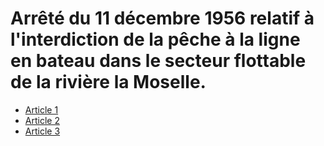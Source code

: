 # Arrêté du 11 décembre 1956 relatif à l'interdiction de la pêche à la ligne en bateau dans le secteur flottable de la rivière la Moselle.

- [Article 1](article-1.md)
- [Article 2](article-2.md)
- [Article 3](article-3.md)
